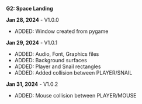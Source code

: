 **G2: Space Landing**

**Jan 28, 2024** - V1.0.0<br>
- ADDED: Window created from pygame<br>

**Jan 29, 2024** - V1.0.1<br>
- ADDED: Audio, Font, Graphics files<br>
- ADDED: Background surfaces<br>
- ADDED: Player and Snail rectangles<br>
- ADDED: Added collision between PLAYER/SNAIL

**Jan 31, 2024** - V1.0.2<br>
- ADDED: Mouse collision between PLAYER/MOUSE